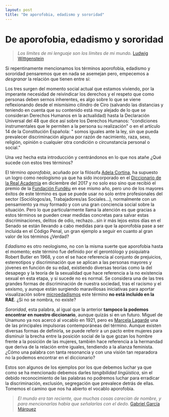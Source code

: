 ```yaml
---
layout: post
title: "De aporofobia, edadismo y sororidad"
---
```




# De aporofobia, edadismo y sororidad



> *Los límites de mi lenguaje son los límites de mi mundo.* [Ludwig Wittgenstein ](https://es.wikipedia.org/wiki/Ludwig_Wittgenstein) 

Si repentinamente mencionamos los términos aporofobia, edadismo y sororidad pensaremos que en nada se asemejan pero, empecemos a *desgranar* la relación que tienen entre sí: 

Los tres surgen del momento social actual que estamos viviendo, por la imperante necesidad de reivindicar los derechos y el respeto que como personas deben sernos inherentes, es algo sobre lo que se viene reflexionando desde el mismísimo cilindro de Ciro (salvando las distancias y teniendo en cuenta que su contenido está muy alejado de lo que se consideran Derechos Humanos en la actualidad) hasta la Declaración Universal del 48  que dice así sobre los Derechos Humanos: "condiciones instrumentales que le permiten a la persona su realización" o en el artículo 14 de la Constitución Española: " somos iguales ante la ley, sin que pueda prevalecer discriminación alguna por razón de nacimiento, raza, sexo, religión, opinión o cualquier otra condición o circunstancia personal o social."

Una vez hecha esta introducción y centrándonos en lo que nos atañe ¿Qué sucede con estos tres términos? 

El término *aporofobia*, acuñado por la filósofa  [Adela Cortina](https://es.wikipedia.org/wiki/Adela_Cortina), ha supuesto un logro como neologismo ya que ha sido incorporado en el [Diccionario de la Real Academia](http://dle.rae.es/srv/search?m=30&w=aporofobia) en diciembre del 2017 y no solo eso sino que recibió el premio de la [Fundación Fundéu](https://www.fundeu.es/) en ese mismo año, pero uno de los mayores éxitos de este término es que se puede usar no solo entre profesionales del sector (Sociólogos/as, Trabajadores/as Sociales...),  normalmente con un pensamiento ya muy formado y con una gran conciencia  social sobre la situación. Pero lo que particularmente llama la atención es que gracias a estos términos se pueden crear medidas concretas para salvar estas discriminaciones, delitos de odio, rechazo...sin ir más lejos estos días en el Senado se están llevando a cabo medidas para que la aporofobia pase a ser incluida en el Código Penal, un gran ejemplo a seguir en cuanto al gran valor de los términos ¿Verdad?

*Edadismo* es otro neologismo, no con la misma suerte que aporofobia hasta el momento; este término fue definido por el gerontólogo y psiquiatra Robert Butler en 1968, y con el se hace referencia al conjunto de prejuicios, estereotipos y discriminación que se aplican a las personas mayores y jóvenes en función de su edad, existiendo diversas teorías como la del desapego y la teoría de la sexualidad que hace referencia a la no existencia sexual en esta etapa, y si sucede no es normal. Se considera una de las tres grandes formas de discriminación de nuestra sociedad, tras el racismo y el sexismo, y aunque están surgiendo maravillosas iniciativas para aportar visualización sobre [microedadismos](https://www.qmayor.com/tag/microedadismos/) este término **no está incluido en la RAE**. ¿Si no se nombra, no existe? 

*Sororidad*, esta palabra, al igual que la anterior **tampoco la podemos encontrar en nuestro diccionario**, aunque quizás si en un futuro. Miguel de Unamuno ya nos acercó al vocablo en 1921, pero es [Marcela Lagarde](https://es.wikipedia.org/wiki/Marcela_Lagarde) una de las principales impulsoras contemporáneas del término. Aunque existen diversas formas de definirla, se puede referir a un pacto entre mujeres para disminuir la brecha entre la posición social de la que gozan los hombre frente a la posición de las mujeres, también hace referencia a la hermandad que deriva de la relación entre iguales, tendiendo a la alianza feminista. ¿Cómo una palabra con tanta resonancia y con una visión  tan reparadora no la podemos encontrar en el diccionario?

Estos son algunos de los ejemplos por los que debemos luchar ya que como se ha mencionado debemos darles *tangibilidad lingüística*, sin el debido reconocimiento de las palabras no podremos luchar para erradicar la discriminación, exclusión, segregación que prevalece detrás de ellas. Tomemos el camino que nos ha abierto el vocablo aporofobia. 

> *El mundo era tan reciente, que muchas cosas carecían de nombre, y para mencionarlas había que señalarlas con el dedo.* [Gabriel García Márquez](https://es.wikipedia.org/wiki/Gabriel_Garc%C3%ADa_M%C3%A1rquez) 